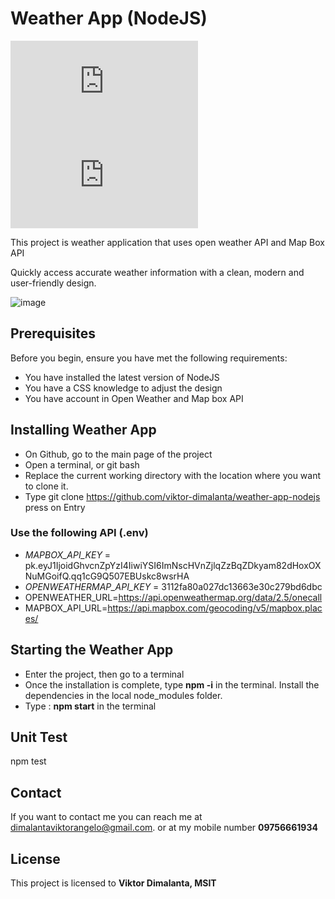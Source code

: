 # Weather App (NodeJS)

<!--- These are examples. See https://shields.io for others or to customize this set of shields. You might want to include dependencies, project status and licence info here --->
![GitHub repo size](https://img.shields.io/github/repo-size/scottydocs/README-template.md)
![GitHub contributors](https://img.shields.io/github/contributors/scottydocs/README-template.md)

This project is weather application that uses open weather API and Map Box API

Quickly access accurate weather information with a clean, modern and user-friendly design.

![image](https://github.com/viktor-dimalanta/weather-app-nodejs/assets/45250045/55b8620c-349c-4aa6-a649-d6c939c14509)

## Prerequisites

Before you begin, ensure you have met the following requirements:
<!--- These are just example requirements. Add, duplicate or remove as required --->
* You have installed the latest version of NodeJS
* You have a CSS knowledge to adjust the design
* You have account in Open Weather and Map box API

## Installing Weather App

* On Github, go to the main page of the project
* Open a terminal, or git bash
* Replace the current working directory with the location where you want to clone it.
* Type git clone https://github.com/viktor-dimalanta/weather-app-nodejs press on Entry

### Use the following API (.env)

* _MAPBOX_API_KEY_ = pk.eyJ1IjoidGhvcnZpYzI4IiwiYSI6ImNscHVnZjlqZzBqZDkyam82dHoxOXNuMGoifQ.qq1cG9Q507EBUskc8wsrHA
* _OPENWEATHERMAP_API_KEY_ = 3112fa80a027dc13663e30c279bd6dbc
* OPENWEATHER_URL=https://api.openweathermap.org/data/2.5/onecall
* MAPBOX_API_URL=https://api.mapbox.com/geocoding/v5/mapbox.places/

## Starting the Weather App

* Enter the project, then go to a terminal
* Once the installation is complete, type **npm -i** in the terminal. Install the dependencies in the local node_modules folder.
* Type : **npm start** in the terminal
## Unit Test

npm test

## Contact

If you want to contact me you can reach me at <dimalantaviktorangelo@gmail.com>. or at my mobile number **09756661934**

## License
<!--- If you're not sure which open license to use see https://choosealicense.com/--->

This project is licensed to **Viktor Dimalanta, MSIT**
